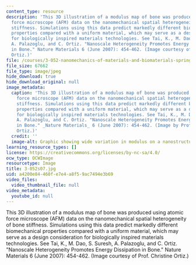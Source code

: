 ```yaml
---
content_type: resource
description: 'This 3D illustration of a modulus map of bone was produced using atomic
  force microscope (AFM) data on the nanomechanical spatial heterogeneity of bone
  stiffness. Simulations using this data predict markedly different biomechanical
  properties compared with a uniform material, which may serve as a design consideration
  for biologically inspired materials technologies. See Tai, K., M. Dao, S. Suresh,
  A. Palazoglu, and C. Ortiz. "Nanoscale Heterogeneity Promotes Energy Dissipation
  in Bone." Nature Materials 6 (June 2007): 454-462. (Image courtesy of Prof. Christine
  Ortiz.)'
file: /courses/3-052-nanomechanics-of-materials-and-biomaterials-spring-2007/a4200e84460fe7e4a8f59ac7494e3b69_3-052s07.jpg
file_size: 67662
file_type: image/jpeg
hide_download: true
hide_download_original: null
image_metadata:
  caption: 'This 3D illustration of a modulus map of bone was produced using atomic
    force microscope (AFM) data on the nanomechanical spatial heterogeneity of bone
    stiffness. Simulations using this data predict markedly different biomechanical
    properties compared with a uniform material, which may serve as a design consideration
    for biologically inspired materials technologies. See Tai, K., M. Dao, S. Suresh,
    A. Palazoglu, and C. Ortiz. "Nanoscale Heterogeneity Promotes Energy Dissipation
    in Bone." _Nature Materials_ 6 (June 2007): 454-462. (Image by Prof. Christine
    Ortiz.)'
  credit: ''
  image-alt: Graphic showing wide variation in modulus on a nanostructure level.
learning_resource_types: []
license: https://creativecommons.org/licenses/by-nc-sa/4.0/
ocw_type: OCWImage
resourcetype: Image
title: 3-052s07.jpg
uid: a4200e84-460f-e7e4-a8f5-9ac7494e3b69
video_files:
  video_thumbnail_file: null
video_metadata:
  youtube_id: null
---
```

This 3D illustration of a modulus map of bone was produced using atomic force microscope (AFM) data on the nanomechanical spatial heterogeneity of bone stiffness. Simulations using this data predict markedly different biomechanical properties compared with a uniform material, which may serve as a design consideration for biologically inspired materials technologies. See Tai, K., M. Dao, S. Suresh, A. Palazoglu, and C. Ortiz. "Nanoscale Heterogeneity Promotes Energy Dissipation in Bone." Nature Materials 6 (June 2007): 454-462. (Image courtesy of Prof. Christine Ortiz.)